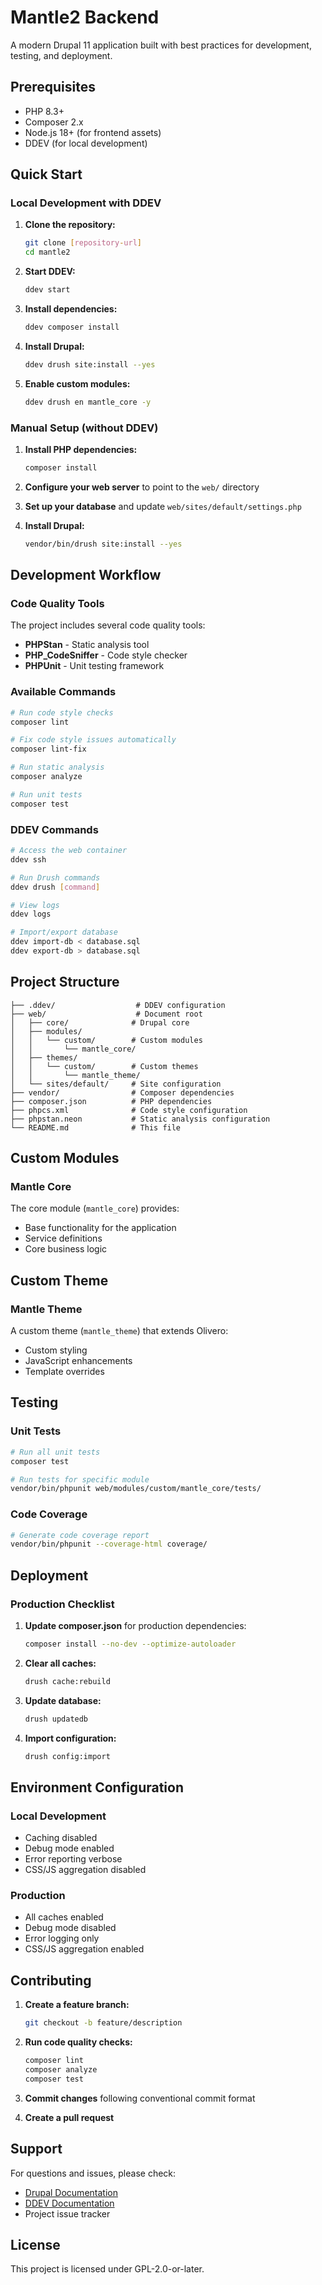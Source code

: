 # Mantle2 Backend

A modern Drupal 11 application built with best practices for development, testing, and deployment.

## Prerequisites

- PHP 8.3+
- Composer 2.x
- Node.js 18+ (for frontend assets)
- DDEV (for local development)

## Quick Start

### Local Development with DDEV

1. **Clone the repository:**
   ```bash
   git clone [repository-url]
   cd mantle2
   ```

2. **Start DDEV:**
   ```bash
   ddev start
   ```

3. **Install dependencies:**
   ```bash
   ddev composer install
   ```

4. **Install Drupal:**
   ```bash
   ddev drush site:install --yes
   ```

5. **Enable custom modules:**
   ```bash
   ddev drush en mantle_core -y
   ```

### Manual Setup (without DDEV)

1. **Install PHP dependencies:**
   ```bash
   composer install
   ```

2. **Configure your web server** to point to the `web/` directory

3. **Set up your database** and update `web/sites/default/settings.php`

4. **Install Drupal:**
   ```bash
   vendor/bin/drush site:install --yes
   ```

## Development Workflow

### Code Quality Tools

The project includes several code quality tools:

- **PHPStan** - Static analysis tool
- **PHP_CodeSniffer** - Code style checker
- **PHPUnit** - Unit testing framework

### Available Commands

```bash
# Run code style checks
composer lint

# Fix code style issues automatically
composer lint-fix

# Run static analysis
composer analyze

# Run unit tests
composer test
```

### DDEV Commands

```bash
# Access the web container
ddev ssh

# Run Drush commands
ddev drush [command]

# View logs
ddev logs

# Import/export database
ddev import-db < database.sql
ddev export-db > database.sql
```

## Project Structure

```
├── .ddev/                  # DDEV configuration
├── web/                    # Document root
│   ├── core/              # Drupal core
│   ├── modules/
│   │   └── custom/        # Custom modules
│   │       └── mantle_core/
│   ├── themes/
│   │   └── custom/        # Custom themes
│   │       └── mantle_theme/
│   └── sites/default/     # Site configuration
├── vendor/                # Composer dependencies
├── composer.json          # PHP dependencies
├── phpcs.xml              # Code style configuration
├── phpstan.neon           # Static analysis configuration
└── README.md              # This file
```

## Custom Modules

### Mantle Core
The core module (`mantle_core`) provides:
- Base functionality for the application
- Service definitions
- Core business logic

## Custom Theme

### Mantle Theme
A custom theme (`mantle_theme`) that extends Olivero:
- Custom styling
- JavaScript enhancements
- Template overrides

## Testing

### Unit Tests
```bash
# Run all unit tests
composer test

# Run tests for specific module
vendor/bin/phpunit web/modules/custom/mantle_core/tests/
```

### Code Coverage
```bash
# Generate code coverage report
vendor/bin/phpunit --coverage-html coverage/
```

## Deployment

### Production Checklist

1. **Update composer.json** for production dependencies:
   ```bash
   composer install --no-dev --optimize-autoloader
   ```

2. **Clear all caches:**
   ```bash
   drush cache:rebuild
   ```

3. **Update database:**
   ```bash
   drush updatedb
   ```

4. **Import configuration:**
   ```bash
   drush config:import
   ```

## Environment Configuration

### Local Development
- Caching disabled
- Debug mode enabled
- Error reporting verbose
- CSS/JS aggregation disabled

### Production
- All caches enabled
- Debug mode disabled
- Error logging only
- CSS/JS aggregation enabled

## Contributing

1. **Create a feature branch:**
   ```bash
   git checkout -b feature/description
   ```

2. **Run code quality checks:**
   ```bash
   composer lint
   composer analyze
   composer test
   ```

3. **Commit changes** following conventional commit format

4. **Create a pull request**

## Support

For questions and issues, please check:
- [Drupal Documentation](https://www.drupal.org/docs)
- [DDEV Documentation](https://ddev.readthedocs.io/)
- Project issue tracker

## License

This project is licensed under GPL-2.0-or-later.